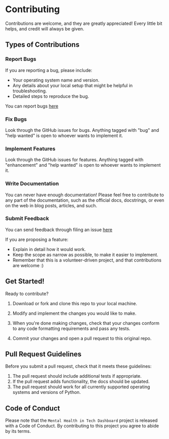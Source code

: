# Contributing

Contributions are welcome, and they are greatly appreciated! Every little bit
helps, and credit will always be given.

## Types of Contributions

### Report Bugs

If you are reporting a bug, please include:

* Your operating system name and version.
* Any details about your local setup that might be helpful in troubleshooting.
* Detailed steps to reproduce the bug.

You can report bugs [here](https://github.com/UBC-MDS/mental_health_in_tech_dashboard/issues)

### Fix Bugs

Look through the GitHub issues for bugs. Anything tagged with "bug" and "help
wanted" is open to whoever wants to implement it.

### Implement Features

Look through the GitHub issues for features. Anything tagged with "enhancement"
and "help wanted" is open to whoever wants to implement it.

### Write Documentation

You can never have enough documentation! Please feel free to contribute to any
part of the documentation, such as the official docs, docstrings, or even 
on the web in blog posts, articles, and such.

### Submit Feedback

You can send feedback through filing an issue [here](https://github.com/UBC-MDS/mental_health_in_tech_dashboard/issues)

If you are proposing a feature:

* Explain in detail how it would work.
* Keep the scope as narrow as possible, to make it easier to implement.
* Remember that this is a volunteer-driven project, and that contributions
  are welcome :)

## Get Started!

Ready to contribute?

1. Download or fork and clone this repo to your local machine.

2. Modify and implement the changes you would like to make.

3. When you're done making changes, check that your changes conform to any code formatting requirements and pass any tests.

4. Commit your changes and open a pull request to this original repo.

## Pull Request Guidelines

Before you submit a pull request, check that it meets these guidelines:

1. The pull request should include additional tests if appropriate.
2. If the pull request adds functionality, the docs should be updated.
3. The pull request should work for all currently supported operating systems and versions of Python.

## Code of Conduct

Please note that the `Mental Health in Tech Dashboard` project is released with a 
Code of Conduct. By contributing to this project you agree to abide by its terms.
